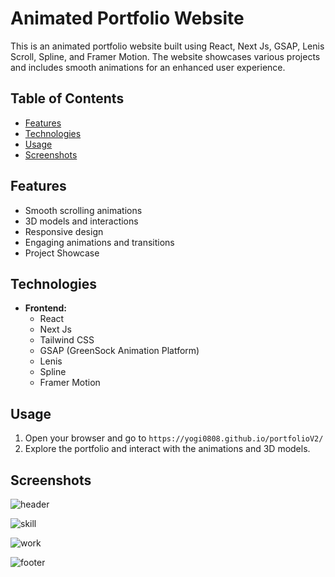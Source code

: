 # Animated Portfolio Website

This is an animated portfolio website built using React, Next Js, GSAP, Lenis Scroll, Spline, and Framer Motion. The website showcases various projects and includes smooth animations for an enhanced user experience.

## Table of Contents

- [Features](#features)
- [Technologies](#technologies)
- [Usage](#usage)
- [Screenshots](#screenshots)

## Features

- Smooth scrolling animations
- 3D models and interactions
- Responsive design
- Engaging animations and transitions
- Project Showcase

## Technologies

- **Frontend:**
  - React
  - Next Js
  - Tailwind CSS
  - GSAP (GreenSock Animation Platform)
  - Lenis
  - Spline
  - Framer Motion

## Usage

1. Open your browser and go to `https://yogi0808.github.io/portfolioV2/`
2. Explore the portfolio and interact with the animations and 3D models.

## Screenshots

![header](https://github.com/yogi0808/portfolioV2/assets/148646093/2d949aca-898a-49d4-95dc-3b798f5a03b0)

![skill](https://github.com/yogi0808/portfolioV2/assets/148646093/b99b9225-3219-4729-8ba5-60401a277732)

![work](https://github.com/yogi0808/portfolioV2/assets/148646093/f871670e-f139-41ed-b563-616ebb86ae6f)

![footer](https://github.com/yogi0808/portfolioV2/assets/148646093/be339dbe-ee4e-4b54-b5fc-cb9f6c506536)
